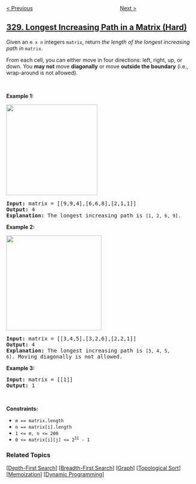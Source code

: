 <!--|This file generated by command(leetcode description); DO NOT EDIT.    |-->
<!--+----------------------------------------------------------------------+-->
<!--|@author    openset <openset.wang@gmail.com>                           |-->
<!--|@link      https://github.com/openset                                 |-->
<!--|@home      https://github.com/openset/leetcode                        |-->
<!--+----------------------------------------------------------------------+-->

[< Previous](../odd-even-linked-list "Odd Even Linked List")
　　　　　　　　　　　　　　　　
[Next >](../patching-array "Patching Array")

## [329. Longest Increasing Path in a Matrix (Hard)](https://leetcode.com/problems/longest-increasing-path-in-a-matrix "矩阵中的最长递增路径")

<p>Given an <code>m x n</code> integers <code>matrix</code>, return <em>the length of the longest increasing path in </em><code>matrix</code>.</p>

<p>From each cell, you can either move in four directions: left, right, up, or down. You <strong>may not</strong> move <strong>diagonally</strong> or move <strong>outside the boundary</strong> (i.e., wrap-around is not allowed).</p>

<p>&nbsp;</p>
<p><strong>Example 1:</strong></p>
<img alt="" src="https://assets.leetcode.com/uploads/2021/01/05/grid1.jpg" style="width: 242px; height: 242px;" />
<pre>
<strong>Input:</strong> matrix = [[9,9,4],[6,6,8],[2,1,1]]
<strong>Output:</strong> 4
<strong>Explanation:</strong> The longest increasing path is <code>[1, 2, 6, 9]</code>.
</pre>

<p><strong>Example 2:</strong></p>
<img alt="" src="https://assets.leetcode.com/uploads/2021/01/27/tmp-grid.jpg" style="width: 253px; height: 253px;" />
<pre>
<strong>Input:</strong> matrix = [[3,4,5],[3,2,6],[2,2,1]]
<strong>Output:</strong> 4
<strong>Explanation: </strong>The longest increasing path is <code>[3, 4, 5, 6]</code>. Moving diagonally is not allowed.
</pre>

<p><strong>Example 3:</strong></p>

<pre>
<strong>Input:</strong> matrix = [[1]]
<strong>Output:</strong> 1
</pre>

<p>&nbsp;</p>
<p><strong>Constraints:</strong></p>

<ul>
	<li><code>m == matrix.length</code></li>
	<li><code>n == matrix[i].length</code></li>
	<li><code>1 &lt;= m, n &lt;= 200</code></li>
	<li><code>0 &lt;= matrix[i][j] &lt;= 2<sup>31</sup> - 1</code></li>
</ul>

### Related Topics
  [[Depth-First Search](../../tag/depth-first-search/README.md)]
  [[Breadth-First Search](../../tag/breadth-first-search/README.md)]
  [[Graph](../../tag/graph/README.md)]
  [[Topological Sort](../../tag/topological-sort/README.md)]
  [[Memoization](../../tag/memoization/README.md)]
  [[Dynamic Programming](../../tag/dynamic-programming/README.md)]

